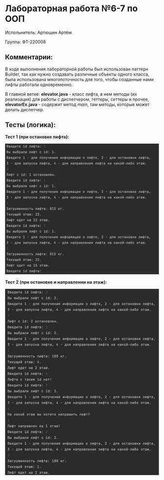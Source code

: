 # Лабораторная работа №6-7 по ООП
Испольнитель: Артюшин Артём

Группа: ФТ-220008

## Комментарии:
В ходе выполнения лабораторной работы был использован паттерн Builder, так как нужно создавать различные объекты одного класса, была использована многопоточность для того, чтобы созданные нами лифты работали одновременно.

В главной ветке: **elevator.java** - класс лифта, в нем методы (их реализация) для работы с диспетчером, геттеры, сеттеры и прочее, **elevatorEx.java** - содержит метод *main*, там методы, которые может делать диспетчер.

## Тесты (логика):

**Тест 1 (при остановке лифта):**

![img](https://github.com/A1r3t0/elevator/blob/main/Снимок%20экрана%202024-01-15%20в%2009.59.22.png)

**Тест 2 (при остановке и направлении на этаж):**

![img](https://github.com/A1r3t0/elevator/blob/main/Снимок%20экрана%202024-01-15%20в%2010.02.16.png)

